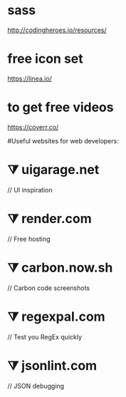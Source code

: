 # sass
http://codingheroes.io/resources/
# free icon set
https://linea.io/
# to get free videos
https://coverr.co/


#Useful websites for web developers:

# ⧩ uigarage.net
// UI inspiration

# ⧩ render.com
// Free hosting

# ⧩ carbon.now.sh
// Carbon code screenshots

# ⧩ regexpal.com
// Test you RegEx quickly 

# ⧩ jsonlint.com
// JSON debugging
